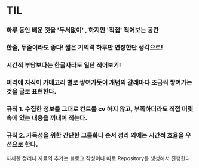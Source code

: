 # TIL



### 하루 동안 배운 것을 '두서없이' , 하지만 '직접' 적어보는 공간

### 한줄, 두줄이라도 좋다! 짧은 기억력 하루만 연장한단 생각으로!

### 시간적 부담보다는 한글자라도 일단 적어보기!

### 머리에 지식이 카테고리 별로 쌓여가듯이 개념의 갈래마다 조금씩 쌓여가는 것을 글로 표현한다.


### 규칙 1. 수집한 정보를 그대로 컨트롤 cv 하지 않고, 부족하더라도 직접 머릿속에 있는 내용을 꺼내어 적는다.

### 규칙 2. 가독성을 위한 간단한 그룹화나 순서 정리 외에는 시간적 효율을 우선으로 한다.

 자세한 정리나 자료의 추가는 블로그 작성이나 따로 Repository를 생성해서 진행한다.


